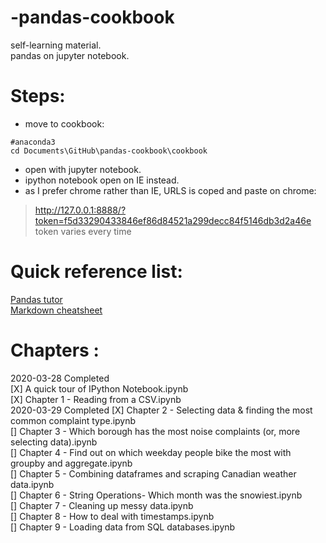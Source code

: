 # -pandas-cookbook   
self-learning material.   
pandas on jupyter notebook.   

# Steps:  
 - move to cookbook:   
 ```  
 #anaconda3  
 cd Documents\GitHub\pandas-cookbook\cookbook   
 ```  
 
 - open with jupyter notebook.   
 - ipython notebook open on IE instead.    
 - as I prefer chrome rather than IE, URLS is coped and paste on chrome:   
 > http://127.0.0.1:8888/?token=f5d33290433846ef86d84521a299decc84f5146db3d2a46e   
 > token varies every time

# Quick reference list:  
[Pandas tutor](https://github.com/jvns/pandas-cookbook)  
[Markdown cheatsheet](https://gist.github.com/billy3321/1001749662c370887c63bb30f26c9e6e)   


# Chapters :
2020-03-28 Completed   
[X] A quick tour of IPython Notebook.ipynb  
[X] Chapter 1 - Reading from a CSV.ipynb  
2020-03-29 Completed
[X] Chapter 2 - Selecting data & finding the most common complaint type.ipynb  
[] Chapter 3 - Which borough has the most noise complaints (or, more selecting data).ipynb  
[] Chapter 4 - Find out on which weekday people bike the most with groupby and aggregate.ipynb  
[] Chapter 5 - Combining dataframes and scraping Canadian weather data.ipynb  
[] Chapter 6 - String Operations- Which month was the snowiest.ipynb  
[] Chapter 7 - Cleaning up messy data.ipynb  
[] Chapter 8 - How to deal with timestamps.ipynb  
[] Chapter 9 - Loading data from SQL databases.ipynb  
